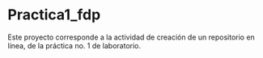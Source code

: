# Practica1_fdp
Este proyecto corresponde a la actividad de creación de un repositorio en línea, de la práctica no. 1 de laboratorio.
